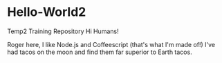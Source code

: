 # Hello-World2
Temp2 Training Repository
Hi Humans!

Roger here, I like Node.js and Coffeescript (that's what I'm made of!)
I've had tacos on the moon and find them far superior to Earth tacos.
